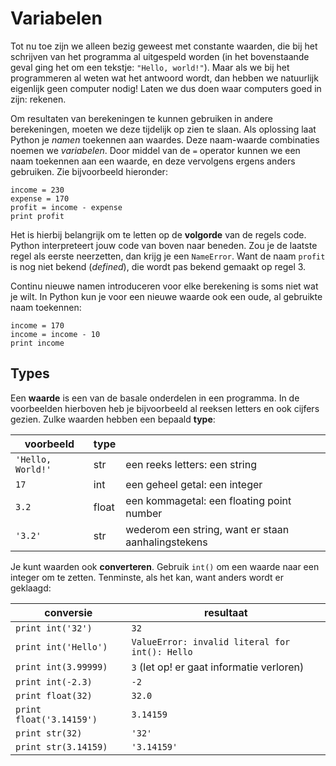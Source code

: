 # Variabelen

Tot nu toe zijn we alleen bezig geweest met constante waarden, die bij het schrijven van het programma al uitgespeld worden (in het bovenstaande geval ging het om een tekstje: `"Hello, world!"`). Maar als we bij het programmeren al weten wat het antwoord wordt, dan hebben we natuurlijk eigenlijk geen computer nodig! Laten we dus doen waar computers goed in zijn: rekenen.

Om resultaten van berekeningen te kunnen gebruiken in andere berekeningen, moeten we deze tijdelijk op zien te slaan. Als oplossing laat Python je *namen* toekennen aan waardes. Deze naam-waarde combinaties noemen we *variabelen*. Door middel van de `=` operator kunnen we een naam toekennen aan een waarde, en deze vervolgens ergens anders gebruiken. Zie bijvoorbeeld hieronder:

	income = 230
	expense = 170
	profit = income - expense
	print profit

Het is hierbij belangrijk om te letten op de **volgorde** van de regels code. Python interpreteert jouw code van boven naar beneden. Zou je de laatste regel als eerste neerzetten, dan krijg je een `NameError`. Want de naam `profit` is nog niet bekend (*defined*), die wordt pas bekend gemaakt op regel 3.

Continu nieuwe namen introduceren voor elke berekening is soms niet wat je wilt. In Python kun je voor een nieuwe waarde ook een oude, al gebruikte naam toekennen:

	income = 170
	income = income - 10
	print income


## Types

Een **waarde** is een van de basale onderdelen in een programma. In de voorbeelden hierboven heb je bijvoorbeeld al reeksen letters en ook cijfers gezien. Zulke waarden hebben een bepaald **type**:

| voorbeeld             | type  |                                                    |  
| --------------------- | ----- | -------------------------------------------------- |  
| `'Hello, World!'` | str   | een reeks letters: een string                      |  
| `17`                | int   | een geheel getal: een integer                      |  
| `3.2`               | float | een kommagetal: een floating point number          |  
| `'3.2'`             | str   | wederom een string, want er staan aanhalingstekens |  

Je kunt waarden ook **converteren**. Gebruik `int()` om een waarde naar een integer om te zetten. Tenminste, als het kan, want anders wordt er geklaagd:

| conversie        | resultaat                                      |  
| ---------------- | ---------------------------------------------- |  
| `print int('32')`        | `32`                                           |  
| `print int('Hello')`     | `ValueError: invalid literal for int(): Hello` |  
| `print int(3.99999)`     | `3` (let op! er gaat informatie verloren)      |  
| `print int(-2.3)`        | `-2`                                           |  
| `print float(32)`        | `32.0`                                         |  
| `print float('3.14159')` | `3.14159`                                      |  
| `print str(32)`          | `'32'`                                         |  
| `print str(3.14159)`     | `'3.14159'`                                    |  

